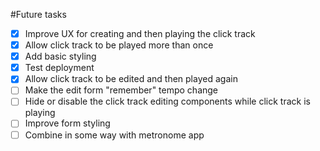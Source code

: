 #Future tasks

- [x] Improve UX for creating and then playing the click track
- [x] Allow click track to be played more than once
- [x] Add basic styling
- [x] Test deployment
- [x] Allow click track to be edited and then played again
- [ ] Make the edit form "remember" tempo change
- [ ] Hide or disable the click track editing components while click track is playing
- [ ] Improve form styling
- [ ] Combine in some way with metronome app